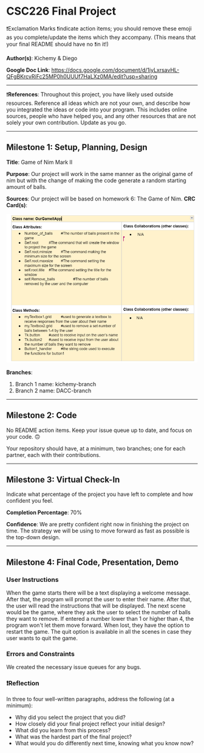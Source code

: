 # CSC226 Final Project

❗️Exclamation Marks ❗️indicate action items; you should remove these emoji as you complete/update the items which they accompany. (This means that your final README should have no ❗️in it!)

**Author(s)**: Kichemy & Diego

**Google Doc Link**: https://docs.google.com/document/d/1iyLxrsavHL-QFgBKrcvRiFc25MP0h0UUUf7HaLXz0MA/edit?usp=sharing

---

❗**References**: 
Throughout this project, you have likely used outside resources. Reference all ideas which are not your own, and describe how you integrated the ideas or code into your program. This includes online sources, people who have helped you, and any other resources that are not solely your own contribution. Update as you go.

---

## Milestone 1: Setup, Planning, Design

**Title**: 
  Game of Nim Mark II

**Purpose**: 
  Our project will work in the same manner as the original game of nim but with the change 
of making the code generate a random starting amount of balls.

**Sources**: 
  Our project will be based on homework 6: The Game of Nim.
**CRC Card(s)**:
  
![alt text](image/CRC.png "Image of CRC card as an example. Upload your CRC card(s) in place of this one")

**Branches**: 
1. Branch 1 name: kichemy-branch
2. Branch 2 name: DACC-branch

---

## Milestone 2: Code

No README action items. Keep your issue queue up to date, and focus on your code. 🙃

Your repository should have, at a minimum, two branches; one for each partner, each with their contributions. 
 
---
 
## Milestone 3: Virtual Check-In

Indicate what percentage of the project you have left to complete and how confident you feel. 

️**Completion Percentage**: 70%

**Confidence**: We are pretty confident right now in finishing the project on time. The strategy we will be using to move forward as fast as possible is the top-down design.


---

## Milestone 4: Final Code, Presentation, Demo

### User Instructions
When the game starts there will be a text displaying a welcome message. After that, the program will prompt the user to enter their name. After that, the user will read the instructions that will be displayed. The next scene would be the game, where they ask the user to select the number of balls they want to remove. If entered a number lower than 1 or higher than 4, the program won't let them move forward. When lost, they have the option to restart the game. The quit option is available in all the scenes in case they user wants to quit the game.

### Errors and Constraints
We created the necessary issue queues for any bugs.

### ❗Reflection
In three to four well-written paragraphs, address the following (at a minimum):
- Why did you select the project that you did?
- How closely did your final project reflect your initial design?
- What did you learn from this process?
- What was the hardest part of the final project?
- What would you do differently next time, knowing what you know now?
